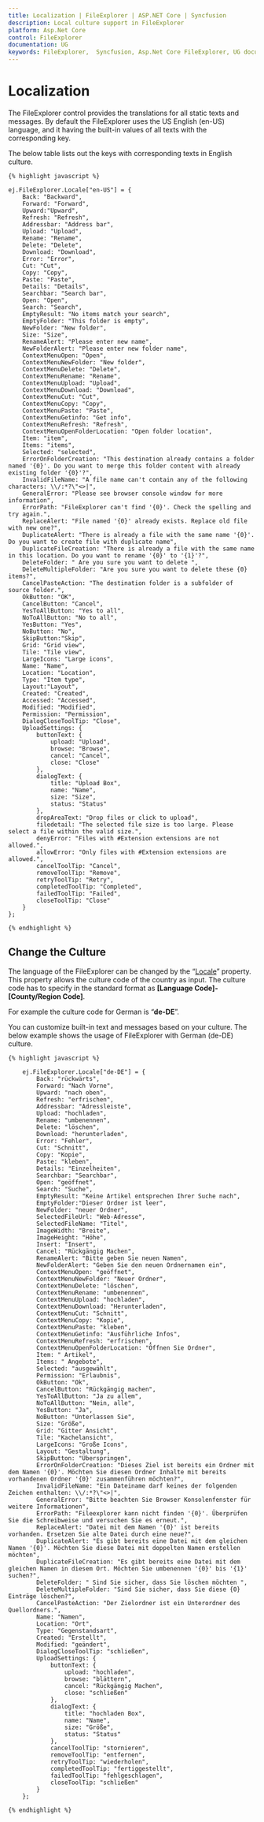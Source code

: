 ```yaml
---
title: Localization | FileExplorer | ASP.NET Core | Syncfusion
description: Local culture support in FileExplorer
platform: Asp.Net Core
control: FileExplorer
documentation: UG
keywords: FileExplorer,  Syncfusion, Asp.Net Core FileExplorer, UG document, Localization
---
```

# Localization

The FileExplorer control provides the translations for all static texts and messages. By default the FileExplorer uses the US English (en-US) language, and it having the built-in values of all texts with the corresponding key.

The below table lists out the keys with corresponding texts in English culture.
    
    {% highlight javascript %}
    
    ej.FileExplorer.Locale["en-US"] = {
	    Back: "Backward",
        Forward: "Forward",
        Upward:"Upward",
        Refresh: "Refresh",
        Addressbar: "Address bar",
        Upload: "Upload",
        Rename: "Rename",
        Delete: "Delete",
        Download: "Download",
        Error: "Error",
        Cut: "Cut",
        Copy: "Copy",
        Paste: "Paste",
        Details: "Details",
        Searchbar: "Search bar",
        Open: "Open",
        Search: "Search",
		EmptyResult: "No items match your search",
        EmptyFolder: "This folder is empty",
        NewFolder: "New folder",
        Size: "Size",
        RenameAlert: "Please enter new name",
        NewFolderAlert: "Please enter new folder name",        
        ContextMenuOpen: "Open",
        ContextMenuNewFolder: "New folder",
        ContextMenuDelete: "Delete",
        ContextMenuRename: "Rename",
        ContextMenuUpload: "Upload",
        ContextMenuDownload: "Download",
        ContextMenuCut: "Cut",
        ContextMenuCopy: "Copy",
        ContextMenuPaste: "Paste",
        ContextMenuGetinfo: "Get info",
        ContextMenuRefresh: "Refresh",
        ContextMenuOpenFolderLocation: "Open folder location",
        Item: "item",
        Items: "items",
        Selected: "selected",
        ErrorOnFolderCreation: "This destination already contains a folder named '{0}'. Do you want to merge this folder content with already existing folder '{0}'?",
        InvalidFileName: "A file name can't contain any of the following characters: \\/:*?\"<>|",
        GeneralError: "Please see browser console window for more information",
        ErrorPath: "FileExplorer can't find '{0}'. Check the spelling and try again.",
        ReplaceAlert: "File named '{0}' already exists. Replace old file with new one?",
        DuplicateAlert: "There is already a file with the same name '{0}'. Do you want to create file with duplicate name",
        DuplicateFileCreation: "There is already a file with the same name in this location. Do you want to rename '{0}' to '{1}'?",
        DeleteFolder: " Are you sure you want to delete ",
        DeleteMultipleFolder: "Are you sure you want to delete these {0} items?",
        CancelPasteAction: "The destination folder is a subfolder of source folder.",
        OkButton: "OK",
        CancelButton: "Cancel",
        YesToAllButton: "Yes to all",
        NoToAllButton: "No to all",
        YesButton: "Yes",
        NoButton: "No",
        SkipButton:"Skip",
        Grid: "Grid view",
        Tile: "Tile view",
        LargeIcons: "Large icons",
        Name: "Name",
        Location: "Location",
        Type: "Item type",
        Layout:"Layout",
        Created: "Created",
        Accessed: "Accessed",
        Modified: "Modified",
        Permission: "Permission",
        DialogCloseToolTip: "Close",
        UploadSettings: {
            buttonText: {
                upload: "Upload",
                browse: "Browse",
                cancel: "Cancel",
                close: "Close"
            },
            dialogText: {
                title: "Upload Box",
                name: "Name",
                size: "Size",
                status: "Status"
            },
            dropAreaText: "Drop files or click to upload",
            filedetail: "The selected file size is too large. Please select a file within the valid size.",
            denyError: "Files with #Extension extensions are not allowed.",
            allowError: "Only files with #Extension extensions are allowed.",
            cancelToolTip: "Cancel",
            removeToolTip: "Remove",
            retryToolTip: "Retry",
            completedToolTip: "Completed",
            failedToolTip: "Failed",
            closeToolTip: "Close"
        }
    };
        
    {% endhighlight %}
    
## Change the Culture

The language of the FileExplorer can be changed by the “[Locale](http://help.syncfusion.com/js/api/ejfileexplorer#members:locale)” property. This property allows the culture code of the country as input. The culture code has to specify in the standard format as **[Language Code]-[County/Region Code]**.

For example the culture code for German is “**de-DE**”.

You can customize built-in text and messages based on your culture. The below example shows the usage of FileExplorer with German (de-DE) culture.
    
    {% highlight javascript %}
    
        ej.FileExplorer.Locale["de-DE"] = {
		    Back: "rückwärts",
            Forward: "Nach Vorne",
            Upward: "nach oben",
            Refresh: "erfrischen",
            Addressbar: "Adressleiste",
            Upload: "hochladen",
            Rename: "umbenennen",
            Delete: "löschen",
            Download: "herunterladen",
            Error: "Fehler",
            Cut: "Schnitt",
            Copy: "Kopie",
            Paste: "kleben",
            Details: "Einzelheiten",
            Searchbar: "Searchbar",
            Open: "geöffnet",
            Search: "Suche",
			EmptyResult: "Keine Artikel entsprechen Ihrer Suche nach",
            EmptyFolder:"Dieser Ordner ist leer",
            NewFolder: "neuer Ordner",
            SelectedFileUrl: "Web-Adresse",
            SelectedFileName: "Titel",
            ImageWidth: "Breite",
            ImageHeight: "Höhe",
            Insert: "Insert",
            Cancel: "Rückgängig Machen",
            RenameAlert: "Bitte geben Sie neuen Namen",
            NewFolderAlert: "Geben Sie den neuen Ordnernamen ein",
            ContextMenuOpen: "geöffnet",
            ContextMenuNewFolder: "Neuer Ordner",
            ContextMenuDelete: "löschen",
            ContextMenuRename: "umbenennen",
            ContextMenuUpload: "hochladen",
            ContextMenuDownload: "Herunterladen",
            ContextMenuCut: "Schnitt",
            ContextMenuCopy: "Kopie",
            ContextMenuPaste: "kleben",
            ContextMenuGetinfo: "Ausführliche Infos",
            ContextMenuRefresh: "erfrischen",
            ContextMenuOpenFolderLocation: "Öffnen Sie Ordner",
            Item: " Artikel",
            Items: " Angebote",
            Selected: "ausgewählt",
            Permission: "Erlaubnis",
            OkButton: "Ok",
            CancelButton: "Rückgängig machen",
            YesToAllButton: "Ja zu allem",
            NoToAllButton: "Nein, alle",
            YesButton: "Ja",
            NoButton: "Unterlassen Sie",
            Size: "Größe",
            Grid: "Gitter Ansicht",
            Tile: "Kachelansicht",
            LargeIcons: "Große Icons",
            Layout: "Gestaltung",
            SkipButton: "Überspringen",
            ErrorOnFolderCreation: "Dieses Ziel ist bereits ein Ordner mit dem Namen '{0}'. Möchten Sie diesen Ordner Inhalte mit bereits vorhandenen Ordner '{0}' zusammenführen möchten?",
			InvalidFileName: "Ein Dateiname darf keines der folgenden Zeichen enthalten: \\/:*?\"<>|",
            GeneralError: "Bitte beachten Sie Browser Konsolenfenster für weitere Informationen",
            ErrorPath: "Fileexplorer kann nicht finden '{0}'. Überprüfen Sie die Schreibweise und versuchen Sie es erneut.",
            ReplaceAlert: "Datei mit dem Namen '{0}' ist bereits vorhanden. Ersetzen Sie alte Datei durch eine neue?",
            DuplicateAlert: "Es gibt bereits eine Datei mit dem gleichen Namen '{0}'. Möchten Sie diese Datei mit doppelten Namen erstellen möchten",
            DuplicateFileCreation: "Es gibt bereits eine Datei mit dem gleichen Namen in diesem Ort. Möchten Sie umbenennen '{0}' bis '{1}' suchen?",
            DeleteFolder: " Sind Sie sicher, dass Sie löschen möchten ",
            DeleteMultipleFolder: "Sind Sie sicher, dass Sie diese {0} Einträge löschen?",
            CancelPasteAction: "Der Zielordner ist ein Unterordner des Quellordners.",
            Name: "Namen",
            Location: "Ort",
            Type: "Gegenstandsart",
            Created: "Erstellt",
            Modified: "geändert",
            DialogCloseToolTip: "schließen",
            UploadSettings: {
                buttonText: {
                    upload: "hochladen",
                    browse: "blättern",
                    cancel: "Rückgängig Machen",
                    close: "schließen"
                },
                dialogText: {
                    title: "hochladen Box",
                    name: "Name",
                    size: "Größe",
                    status: "Status"
                },
                cancelToolTip: "stornieren",
                removeToolTip: "entfernen",
                retryToolTip: "wiederholen",
                completedToolTip: "fertiggestellt",
                failedToolTip: "fehlgeschlagen",
                closeToolTip: "schließen"
            }
        };
            
    {% endhighlight %}
    
